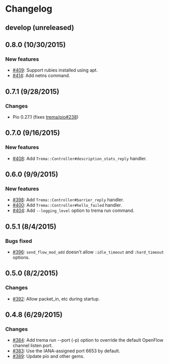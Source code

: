 # Changelog

## develop (unreleased)


## 0.8.0 (10/30/2015)
### New features
* [#409](https://github.com/trema/trema/pull/409): Support rubies installed using apt.
* [#414](https://github.com/trema/trema/pull/414): Add netns command.


## 0.7.1 (9/28/2015)
### Changes
* Pio 0.27.1 (fixes [trema/pio#238](https://github.com/trema/pio/issues/238))


## 0.7.0 (9/16/2015)
### New features
* [#408](https://github.com/trema/trema/pull/408): Add `Trema::Controller#description_stats_reply` handler.


## 0.6.0 (9/9/2015)
### New features
* [#398](https://github.com/trema/trema/pull/398): Add `Trema::Controller#barrier_reply` handler.
* [#400](https://github.com/trema/trema/pull/400): Add `Trema::Controller#hello_failed` handler.
* [#404](https://github.com/trema/trema/pull/404): Add `--logging_level` option to trema run command.


## 0.5.1 (8/4/2015)
### Bugs fixed
* [#396](https://github.com/trema/trema/issues/396): `send_flow_mod_add` doesn't allow `:idle_timeout` and `:hard_timeout` options.


## 0.5.0 (8/2/2015)
### Changes
* [#392](https://github.com/trema/trema/pull/392): Allow packet_in, etc during startup.


## 0.4.8 (6/29/2015)
### Changes
* [#384](https://github.com/trema/trema/pull/384): Add trema run --port (-p) option to override the default OpenFlow channel listen port.
* [#383](https://github.com/trema/trema/pull/383): Use the IANA-assigned port 6653 by default.
* [#389](https://github.com/trema/trema/pull/389): Update pio and other gems.
